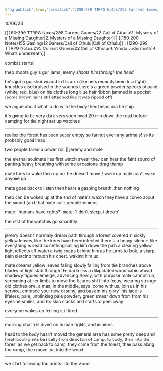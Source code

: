 ```yaml
---
{"dg-publish":true,"permalink":"/290-299 TTRPG Notes/295 Current Games/22 Call of Cthulu/3. Walking through the woods/"}
---
```



10/06/23

[[290-299 TTRPG Notes/295 Current Games/22 Call of Cthulu/2. Mystery of a Missing Daughter\|2. Mystery of a Missing Daughter]] | [[150-200 Notes/155 Gaming/12 Games/Call of Cthulu\|Call of Cthulu]] | [[290-299 TTRPG Notes/295 Current Games/22 Call of Cthulu/4. Whats underneath\|4. Whats underneath]]

combat starts! 

theo shoots
guy's gun jams
jeremy _shoots him through the head_

he's got a gunshot wound in his arm (like he's recently been in a fight)
knuckles also bruised
	in the wounds there's a green powder
specks of paint (white, red, blue) on his clothes
long blue hair ribbon jammed in a pocket (some brown hairs still attached like it was ripped off)

we argue about what to do with the body
theo helps una tie it up 

it's going to be very dark very soon
head 20 min down the road before camping for the night
set up watches

---

realise the forest has been super empty so far
not even any animals! so its probably good lmao

two people failed a power roll :eyes: jeremy and mate

the eternal soulmate has first watch
	swear they can hear the faint sound of panting/heavy breathing
	with some occasional drag thump

mate tries to wake theo up
but he doesn't move / wake up
mate can't wake anyone up

mate goes back to listen
then hears a gasping breath, then nothing

theo can be woken up at the end of mate's watch
they have a convo about the sound (and that mate calls people minions)

mate: 'humans have rights?'
mate: 'i don't sleep, i dream'

the rest of the watches go smoothly

---

jeremy doesn't normally dream
	path through a forest
	covered in sickly yellow leaves, like the trees have been infected
	there is a heavy silence, like everything is dead
	something calling him down the path
	a clearing
	yellow light reflects off water
	a twig snaps behind him
	as he turns to look, a sharp pain piercing through his chest, waking him up

mate dreams
	yellow leaves falling slowly falling from the branches above
	blades of light stab through the darkness
	a dilapidated wood cabin ahead
	shadowy figures emerge, advancing slowly, with purpose
	mate cannot run, screaming at her limbs to move
	the figures shift into focus, wearing strange old clothes
	one, a man, in the middle, says 'come with us. join us in his service, embrace your new destiny, and bask in his glory'
	his face is lifeless, pale, unblinking
	pale powdery green smear down from from his eyes
	he smiles, and his skin cracks and starts to peel away

everyone wakes up feeling still tired

---

morning
chat a lil
	divert on human rights, and minions

head to the body
	hasn't moved
the general area has some pretty deep and fresh boot-prints
	basically from direction of camp, to body, then into the forest
	as we get back to camp, they come from the forest, then pass along the camp, then move out into the wood

---

we start following footprints into the wood